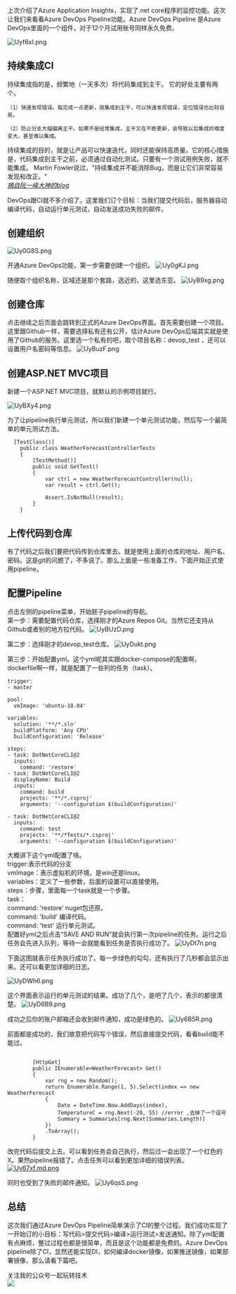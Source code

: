 上次介绍了Azure Application Insights，实现了.net core程序的监控功能。这次让我们来看看Azure DevOps Pipeline功能。Azure DevOps Pipeline 是Azure DevOps里面的一个组件，对于12个月试用账号同样永久免费。
    
![Uyf6xI.png](https://s1.ax1x.com/2020/07/17/Uyf6xI.png)
## 持续集成CI
持续集成指的是，频繁地（一天多次）将代码集成到主干。
它的好处主要有两个。
```
（1）快速发现错误。每完成一点更新，就集成到主干，可以快速发现错误，定位错误也比较容易。

（2）防止分支大幅偏离主干。如果不是经常集成，主干又在不断更新，会导致以后集成的难度变大，甚至难以集成。
```
持续集成的目的，就是让产品可以快速迭代，同时还能保持高质量。它的核心措施是，代码集成到主干之前，必须通过自动化测试。只要有一个测试用例失败，就不能集成。
Martin Fowler说过，"持续集成并不能消除Bug，而是让它们非常容易发现和改正。"    
*[摘自阮一峰大神的blog](http://www.ruanyifeng.com/blog/2015/09/continuous-integration.html)*
     
DevOps跟CI就不多介绍了。这里我们订个目标：当我们提交代码后，服务器自动编译代码，自动运行单元测试，自动发送成功失败的邮件。
## 创建组织
![Uy0G8S.png](https://s1.ax1x.com/2020/07/17/Uy0G8S.png)
    
开通Azure DevOps功能，第一步需要创建一个组织。
![Uy0gKJ.png](https://s1.ax1x.com/2020/07/17/Uy0gKJ.png)
    
随便取个组织名称，区域还是那个套路，选近的，这里选东亚。
![UyB9xg.png](https://s1.ax1x.com/2020/07/17/UyB9xg.png)
     
## 创建仓库
点击继续之后页面会跳转到正式的Azure DevOps界面。首先需要创建一个项目。这里跟Github一样，需要选择私有还有公开，估计Azure DevOps后端其实就是使用了Github的服务。这里选一个私有的吧，取个项目名称：devop_test ，还可以设置用户名密码等信息。
![UyBuzF.png](https://s1.ax1x.com/2020/07/17/UyBuzF.png)
    
## 创建ASP.NET MVC项目
新建一个ASP.NET MVC项目，就默认的示例项目就行。

![UyBXy4.png](https://s1.ax1x.com/2020/07/17/UyBXy4.png)
    
为了让pipeline执行单元测试，所以我们新建一个单元测试功能，然后写一个最简单的单元测试方法。
```
  [TestClass()]
    public class WeatherForecastControllerTests
    {
        [TestMethod()]
        public void GetTest()
        {
            var ctrl = new WeatherForecastController(null);
            var result = ctrl.Get();

            Assert.IsNotNull(result);
        }
    }
```
## 上传代码到仓库
有了代码之后我们要把代码传到仓库里去。就是使用上面的仓库的地址、用户名、密码。这是git的问题了，不多说了。那么上面是一些准备工作，下面开始正式使用pipeline。
## 配置Pipeline
点击左侧的pipeline菜单，开始胚子pipeline的导航。    
第一步：需要配置代码仓库，选择刚才的Azure Repos Git。当然它还支持从Github或者别的地方拉代码。
![UyBUzD.png](https://s1.ax1x.com/2020/07/17/UyBUzD.png)
    
第二步：选择刚才的devop_test仓库。
![UyDukt.png](https://s1.ax1x.com/2020/07/17/UyDukt.png)
    
第三步：开始配置yml。这个yml呢其实跟docker-compose的配置啊，dockerfile啊一样，就是配置了一些列的任务（task）。
```
trigger:
- master

pool:
  vmImage: 'ubuntu-18.04'

variables:
  solution: '**/*.sln'
  buildPlatform: 'Any CPU'
  buildConfiguration: 'Release'

steps:
- task: DotNetCoreCLI@2
  inputs:
    command: 'restore'
- task: DotNetCoreCLI@2
  displayName: Build
  inputs:
    command: build
    projects: '**/*.csproj'
    arguments: '--configuration $(buildConfiguration)'

- task: DotNetCoreCLI@2
  inputs:
    command: test
    projects: '**/*Tests/*.csproj'
    arguments: '--configuration $(buildConfiguration)'
```
大概讲下这个yml配置了啥。   
trigger:表示代码的分支   
vmImage：表示虚拟机的环境，是win还是linux。   
variables：定义了一些参数，后面的设置可以直接使用。   
steps：步骤，里面每一个task就是一个步骤。    
task：    
    command: 'restore' nuget包还原。   
    command: 'build' 编译代码。   
    command: 'test' 运行单元测试。   
配置好yml之后点击“SAVE AND RUN”就会执行第一次pipeline的任务。运行之后任务会先进入队列，等待一会就能看到任务是否执行成功了。
![UyDt7n.png](https://s1.ax1x.com/2020/07/17/UyDt7n.png)
    
下面这图就表示任务执行成功了。每一步绿色的勾勾，还有执行了几秒都会显示出来。还可以看更加详细的日志。

![UyDWh6.png](https://s1.ax1x.com/2020/07/17/UyDWh6.png)
     
这个界面表示运行的单元测试的结果。成功了几个，是吧了几个，表示的都很清楚。
![UyD6B9.png](https://s1.ax1x.com/2020/07/17/UyD6B9.png)
    
成功之后你的账户邮箱还会收到邮件通知，成功是绿色的。
![Uy6B5R.png](https://s1.ax1x.com/2020/07/17/Uy6B5R.png)
    
前面都是成功的，我们故意把代码写个错误，然后直接提交代码，看看build能不能过。
```

        [HttpGet]
        public IEnumerable<WeatherForecast> Get()
        {
            var rng = new Random();
            return Enumerable.Range(1, 5).Select(index => new WeatherForecast
            {
                Date = DateTime.Now.AddDays(index),
                TemperatureC = rng.Next(-20, 55) //error ,去掉了一个逗号
                Summary = Summaries[rng.Next(Summaries.Length)]
            })
            .ToArray();
        }
```
改完代码后提交上去。可以看到任务会自己执行，然后过一会出现了一个红色的X。果然pipeline报错了。点击任务可以看到更加详细的错误列表。
[![Uy67xf.md.png](https://s1.ax1x.com/2020/07/17/Uy67xf.md.png)](https://imgchr.com/i/Uy67xf)
    
同时也受到了失败的邮件通知。
![Uy6qsS.png](https://s1.ax1x.com/2020/07/17/Uy6qsS.png)
    
## 总结
这次我们通过Azure DevOps Pipeline简单演示了CI的整个过程。我们成功实现了一开始订的小目标：写代码>提交代码>编译>运行测试>发送通知。除了yml配置有点麻烦，整过过程也都是很简单，而且是这个功能都是免费的。Azure DevOps pipeline除了CI，显然还能实现DI，如何编译docker镜像，如果推送镜像，如果部署镜像，那么请看下篇吧。
    
关注我的公众号一起玩转技术   
![](https://s1.ax1x.com/2020/06/29/NfQjds.jpg)